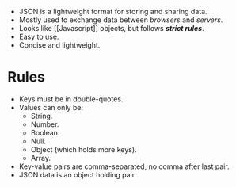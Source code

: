 - JSON is a lightweight format for storing and sharing data.
- Mostly used to exchange data between *browsers* and *servers*.
- Looks like [[Javascript]] objects, but follows ***strict rules***.
- Easy to use.
- Concise and lightweight.
# Rules
- Keys must be in double-quotes.
- Values can only be:
  - String.
  - Number.
  - Boolean.
  - Null.
  - Object (which holds more keys).
  - Array.
- Key-value pairs are comma-separated, no comma after last pair.
- JSON data is an object holding pair.